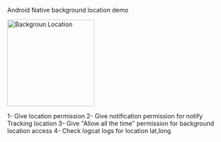 Android Native background location demo

<img src="https://github.com/user-attachments/assets/4cf2ecf8-64cc-41e5-8a65-e08dd927c38d" alt="Backgroun Location" width="200"/>


1- Give location permission 
2- Give notification permission for notify Tracking location
3- Give "Allow all the time" permission for background location access
4- Check logcat logs for location lat,long

